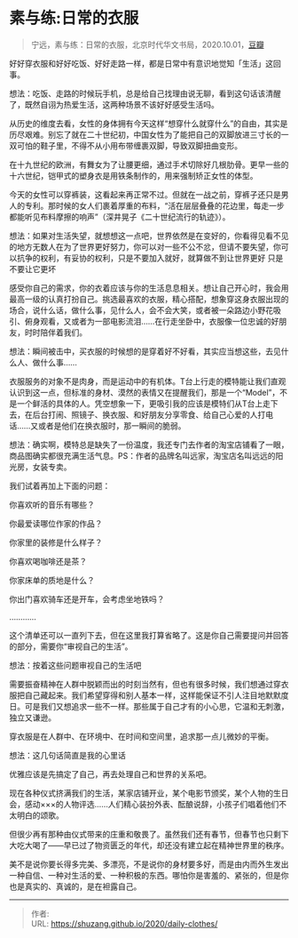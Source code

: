 # 素与练:日常的衣服


> 宁远，素与练：日常的衣服，北京时代华文书局，2020.10.01，[豆瓣](https://book.douban.com/subject/35178736/)

好好穿衣服和好好吃饭、好好走路一样，都是日常中有意识地觉知「生活」这回事。

想法：吃饭、走路的时候玩手机，总是给自己找理由说无聊，看到这句话该清醒了，既然自诩为热爱生活，这两种场景不该好好感受生活吗。

从历史的维度去看，女性的身体拥有今天这样“想穿什么就穿什么”的自由，其实是历尽艰难。别忘了就在二十世纪初，中国女性为了能把自己的双脚放进三寸长的一双可怕的鞋子里，不得不从小用布带缠裹双脚，导致双脚扭曲变形。

在十九世纪的欧洲，有舞女为了让腰更细，通过手术切除好几根肋骨。更早一些的十六世纪，铠甲式的塑身衣是用铁条制作的，用来强制矫正女性的体型。

今天的女性可以穿裤装，这看起来再正常不过。但就在一战之前，穿裤子还只是男人的专利。那时候的女人们裹着厚重的布料，“活在层层叠叠的花边里，每走一步都能听见布料摩擦的响声”（深井晃子《二十世纪流行的轨迹》）。

想法：如果对生活失望，就想想这一点吧，世界依然是在变好的，你看得见看不见的地方无数人在为了世界更好努力，你可以对一些不公不忿，但请不要失望，你可以抗争的权利，有妥协的权利，只是不要加入就好，就算做不到让世界更好 只是不要让它更坏

感受你自己的需求，你的衣着应该与你的生活息息相关。想让自己开心时，我会用最高一级的认真打扮自己。挑选最喜欢的衣服，精心搭配，想象穿这身衣服出现的场合，说什么话，做什么事，见什么人，会不会大笑，或者被一朵路边小野花吸引、俯身观看，又或者为一部电影流泪……在行走坐卧中，衣服像一位忠诚的好朋友，时时陪伴着我们。

想法：瞬间被击中，买衣服的时候想的是穿着好不好看，其实应当想这些，去见什么人、做什么事……

衣服服务的对象不是肉身，而是运动中的有机体。T台上行走的模特能让我们直观认识到这一点，但标准的身材、漠然的表情又在提醒我们，那是一个“Model”，不是一个鲜活的具体的人。凭空想象一下，更吸引我的应该是模特们从T台上走下去，在后台打闹、照镜子、换衣服、和好朋友分享零食、给自己心爱的人打电话……又或者是他们在换衣服时，那一瞬间的脆弱。

想法：确实啊，模特总是缺失了一份温度，我还专门去作者的淘宝店铺看了一眼，商品图确实都很充满生活气息。PS：作者的品牌名叫远家，淘宝店名叫远远的阳光房，女装专卖。

我们试着再加上下面的问题：

你喜欢听的音乐有哪些？

你最爱读哪位作家的作品？

你家里的装修是什么样子？

你喜欢喝咖啡还是茶？

你家床单的质地是什么？

你出门喜欢骑车还是开车，会考虑坐地铁吗？

…………

这个清单还可以一直列下去，但在这里我打算省略了。这是你自己需要提问并回答的部分，需要你“审视自己的生活”。

想法：按着这些问题审视自己的生活吧

需要振奋精神在人群中脱颖而出的时刻当然有，但也有很多时候，我们想通过穿衣服把自己藏起来。我们希望穿得和别人基本一样，这样能保证不引人注目地默默度日。可是我们又想追求一些不一样。那些属于自己才有的小心思，它温和无刺激，独立又谦逊。

穿衣服是在人群中、在环境中、在时间和空间里，追求那一点儿微妙的平衡。

想法：这几句话简直是我的心里话

优雅应该是先搞定了自己，再去处理自己和世界的关系吧。

现在各种仪式挤满我们的生活，某家店铺开业，某个电影节颁奖，某个人物的生日会，感动×××的人物评选……人们精心装扮外表、酝酿说辞，小孩子们唱着他们不太明白的颂歌。

但很少再有那种由仪式带来的庄重和敬畏了。虽然我们还有春节，但春节也只剩下大吃大喝了——早已过了物资匮乏的年代，却还没有建立起在精神世界里的秩序。

美不是说你要长得多完美、多漂亮，不是说你的身材要多好，而是由内而外生发出一种自信、一种对生活的爱、一种积极的东西。哪怕你是害羞的、紧张的，但是你也是真实的、真诚的，是在袒露自己。


---

> 作者:   
> URL: https://shuzang.github.io/2020/daily-clothes/  

